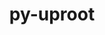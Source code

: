 ---
title: "py-uproot"
layout: cache
categories: [package, develop]
meta: {"versions": ["5.0.5"], "compilers": ["gcc@=11.4.0"], "oss": ["ubuntu22.04"], "platforms": ["linux"], "targets": ["x86_64_v3"], "stacks": ["hep", "root"], "num_specs": 9, "num_specs_by_stack": {"root": 9, "hep": 9}}
spec_details: [{"hash": "2ft3eutk4qzl636llf34ehtwirntimei", "compiler": "gcc@=11.4.0", "versions": ["5.0.5"], "os": "ubuntu22.04", "platform": "linux", "target": "x86_64_v3", "variants": ["build_system=python_pip", "+lz4", "+xrootd", "+zstd"], "stacks": ["root", "hep"], "size": "-", "tarball": "https://binaries.spack.io/develop/build_cache/linux-ubuntu22.04-x86_64_v3/gcc-11.4.0/py-uproot-5.0.5/linux-ubuntu22.04-x86_64_v3-gcc-11.4.0-py-uproot-5.0.5-2ft3eutk4qzl636llf34ehtwirntimei.spack"}, {"hash": "dgbfjbyn64su3mgxcicmhb3sd7v75tn3", "compiler": "gcc@=11.4.0", "versions": ["5.0.5"], "os": "ubuntu22.04", "platform": "linux", "target": "x86_64_v3", "variants": ["build_system=python_pip", "+lz4", "+xrootd", "+zstd"], "stacks": ["root", "hep"], "size": "-", "tarball": "https://binaries.spack.io/develop/build_cache/linux-ubuntu22.04-x86_64_v3/gcc-11.4.0/py-uproot-5.0.5/linux-ubuntu22.04-x86_64_v3-gcc-11.4.0-py-uproot-5.0.5-dgbfjbyn64su3mgxcicmhb3sd7v75tn3.spack"}, {"hash": "eao2je35s5a2kj5uejbkdbyi3petvyt5", "compiler": "gcc@=11.4.0", "versions": ["5.0.5"], "os": "ubuntu22.04", "platform": "linux", "target": "x86_64_v3", "variants": ["build_system=python_pip", "+lz4", "+xrootd", "+zstd"], "stacks": ["root", "hep"], "size": "-", "tarball": "https://binaries.spack.io/develop/build_cache/linux-ubuntu22.04-x86_64_v3/gcc-11.4.0/py-uproot-5.0.5/linux-ubuntu22.04-x86_64_v3-gcc-11.4.0-py-uproot-5.0.5-eao2je35s5a2kj5uejbkdbyi3petvyt5.spack"}, {"hash": "i2c7gmoatdgm6hvbbpc32wgj5ocmvikx", "compiler": "gcc@=11.4.0", "versions": ["5.0.5"], "os": "ubuntu22.04", "platform": "linux", "target": "x86_64_v3", "variants": ["build_system=python_pip", "+lz4", "+xrootd", "+zstd"], "stacks": ["root", "hep"], "size": "-", "tarball": "https://binaries.spack.io/develop/build_cache/linux-ubuntu22.04-x86_64_v3/gcc-11.4.0/py-uproot-5.0.5/linux-ubuntu22.04-x86_64_v3-gcc-11.4.0-py-uproot-5.0.5-i2c7gmoatdgm6hvbbpc32wgj5ocmvikx.spack"}, {"hash": "qib4ncvwqj3pv6rllrwsnq2pwg3d3vcj", "compiler": "gcc@=11.4.0", "versions": ["5.0.5"], "os": "ubuntu22.04", "platform": "linux", "target": "x86_64_v3", "variants": ["build_system=python_pip", "+lz4", "+xrootd", "+zstd"], "stacks": ["root", "hep"], "size": "-", "tarball": "https://binaries.spack.io/develop/build_cache/linux-ubuntu22.04-x86_64_v3/gcc-11.4.0/py-uproot-5.0.5/linux-ubuntu22.04-x86_64_v3-gcc-11.4.0-py-uproot-5.0.5-qib4ncvwqj3pv6rllrwsnq2pwg3d3vcj.spack"}, {"hash": "r5rxonn6uz3c4partrfnjinknky25itn", "compiler": "gcc@=11.4.0", "versions": ["5.0.5"], "os": "ubuntu22.04", "platform": "linux", "target": "x86_64_v3", "variants": ["build_system=python_pip", "+lz4", "+xrootd", "+zstd"], "stacks": ["root", "hep"], "size": "-", "tarball": "https://binaries.spack.io/develop/build_cache/linux-ubuntu22.04-x86_64_v3/gcc-11.4.0/py-uproot-5.0.5/linux-ubuntu22.04-x86_64_v3-gcc-11.4.0-py-uproot-5.0.5-r5rxonn6uz3c4partrfnjinknky25itn.spack"}, {"hash": "z3acyxdczflmtuhdx3rigjsfxnbaj5d4", "compiler": "gcc@=11.4.0", "versions": ["5.0.5"], "os": "ubuntu22.04", "platform": "linux", "target": "x86_64_v3", "variants": ["build_system=python_pip", "+lz4", "+xrootd", "+zstd"], "stacks": ["root", "hep"], "size": "-", "tarball": "https://binaries.spack.io/develop/build_cache/linux-ubuntu22.04-x86_64_v3/gcc-11.4.0/py-uproot-5.0.5/linux-ubuntu22.04-x86_64_v3-gcc-11.4.0-py-uproot-5.0.5-z3acyxdczflmtuhdx3rigjsfxnbaj5d4.spack"}, {"hash": "zjbpfddznjtieljbnckdf53miogrchmv", "compiler": "gcc@=11.4.0", "versions": ["5.0.5"], "os": "ubuntu22.04", "platform": "linux", "target": "x86_64_v3", "variants": ["build_system=python_pip", "+lz4", "+xrootd", "+zstd"], "stacks": ["root", "hep"], "size": "-", "tarball": "https://binaries.spack.io/develop/build_cache/linux-ubuntu22.04-x86_64_v3/gcc-11.4.0/py-uproot-5.0.5/linux-ubuntu22.04-x86_64_v3-gcc-11.4.0-py-uproot-5.0.5-zjbpfddznjtieljbnckdf53miogrchmv.spack"}, {"hash": "zs2ityhe4a4wunjvntu3lbdqu234rrot", "compiler": "gcc@=11.4.0", "versions": ["5.0.5"], "os": "ubuntu22.04", "platform": "linux", "target": "x86_64_v3", "variants": ["build_system=python_pip", "+lz4", "+xrootd", "+zstd"], "stacks": ["root", "hep"], "size": "-", "tarball": "https://binaries.spack.io/develop/build_cache/linux-ubuntu22.04-x86_64_v3/gcc-11.4.0/py-uproot-5.0.5/linux-ubuntu22.04-x86_64_v3-gcc-11.4.0-py-uproot-5.0.5-zs2ityhe4a4wunjvntu3lbdqu234rrot.spack"}]
---
